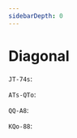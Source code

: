 ```yaml
---
sidebarDepth: 0
---
```

# Diagonal

<code>JT-74s</code>:

<jt74s-1/>

<code>ATs-QTo</code>:

<atsqto-1/>

<code>QQ-A8</code>:

<qqa8-1/>

<code>KQo-88</code>:

<kqo88-1/>





